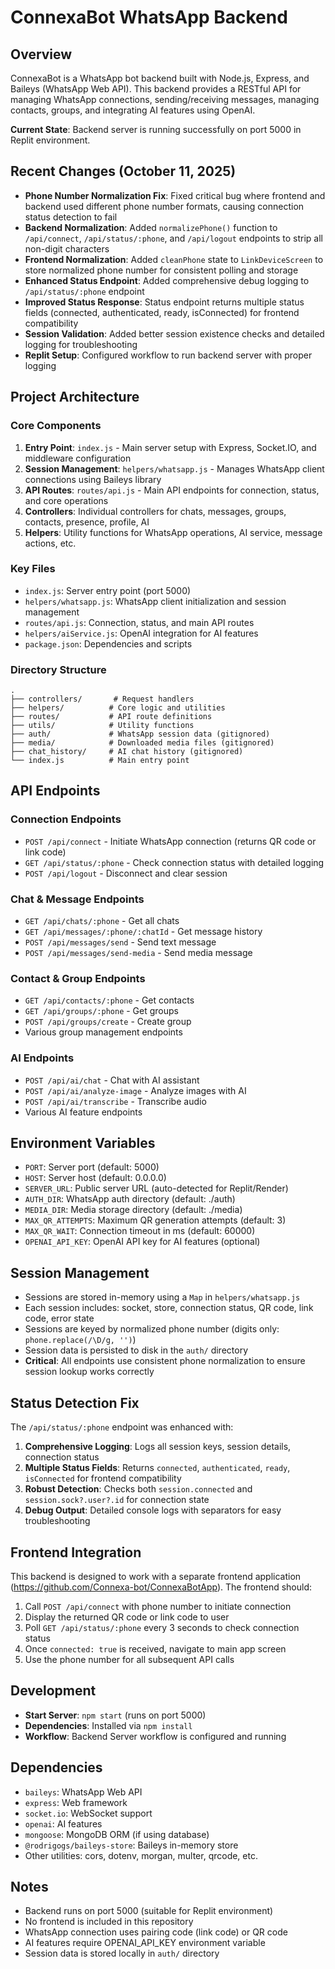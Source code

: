 # ConnexaBot WhatsApp Backend

## Overview
ConnexaBot is a WhatsApp bot backend built with Node.js, Express, and Baileys (WhatsApp Web API). This backend provides a RESTful API for managing WhatsApp connections, sending/receiving messages, managing contacts, groups, and integrating AI features using OpenAI.

**Current State**: Backend server is running successfully on port 5000 in Replit environment.

## Recent Changes (October 11, 2025)
- **Phone Number Normalization Fix**: Fixed critical bug where frontend and backend used different phone number formats, causing connection status detection to fail
- **Backend Normalization**: Added `normalizePhone()` function to `/api/connect`, `/api/status/:phone`, and `/api/logout` endpoints to strip all non-digit characters
- **Frontend Normalization**: Added `cleanPhone` state to `LinkDeviceScreen` to store normalized phone number for consistent polling and storage
- **Enhanced Status Endpoint**: Added comprehensive debug logging to `/api/status/:phone` endpoint
- **Improved Status Response**: Status endpoint returns multiple status fields (connected, authenticated, ready, isConnected) for frontend compatibility
- **Session Validation**: Added better session existence checks and detailed logging for troubleshooting
- **Replit Setup**: Configured workflow to run backend server with proper logging

## Project Architecture

### Core Components
1. **Entry Point**: `index.js` - Main server setup with Express, Socket.IO, and middleware configuration
2. **Session Management**: `helpers/whatsapp.js` - Manages WhatsApp client connections using Baileys library
3. **API Routes**: `routes/api.js` - Main API endpoints for connection, status, and core operations
4. **Controllers**: Individual controllers for chats, messages, groups, contacts, presence, profile, AI
5. **Helpers**: Utility functions for WhatsApp operations, AI service, message actions, etc.

### Key Files
- `index.js`: Server entry point (port 5000)
- `helpers/whatsapp.js`: WhatsApp client initialization and session management
- `routes/api.js`: Connection, status, and main API routes
- `helpers/aiService.js`: OpenAI integration for AI features
- `package.json`: Dependencies and scripts

### Directory Structure
```
.
├── controllers/       # Request handlers
├── helpers/          # Core logic and utilities
├── routes/           # API route definitions
├── utils/            # Utility functions
├── auth/             # WhatsApp session data (gitignored)
├── media/            # Downloaded media files (gitignored)
├── chat_history/     # AI chat history (gitignored)
└── index.js          # Main entry point
```

## API Endpoints

### Connection Endpoints
- `POST /api/connect` - Initiate WhatsApp connection (returns QR code or link code)
- `GET /api/status/:phone` - Check connection status with detailed logging
- `POST /api/logout` - Disconnect and clear session

### Chat & Message Endpoints
- `GET /api/chats/:phone` - Get all chats
- `GET /api/messages/:phone/:chatId` - Get message history
- `POST /api/messages/send` - Send text message
- `POST /api/messages/send-media` - Send media message

### Contact & Group Endpoints
- `GET /api/contacts/:phone` - Get contacts
- `GET /api/groups/:phone` - Get groups
- `POST /api/groups/create` - Create group
- Various group management endpoints

### AI Endpoints
- `POST /api/ai/chat` - Chat with AI assistant
- `POST /api/ai/analyze-image` - Analyze images with AI
- `POST /api/ai/transcribe` - Transcribe audio
- Various AI feature endpoints

## Environment Variables
- `PORT`: Server port (default: 5000)
- `HOST`: Server host (default: 0.0.0.0)
- `SERVER_URL`: Public server URL (auto-detected for Replit/Render)
- `AUTH_DIR`: WhatsApp auth directory (default: ./auth)
- `MEDIA_DIR`: Media storage directory (default: ./media)
- `MAX_QR_ATTEMPTS`: Maximum QR generation attempts (default: 3)
- `MAX_QR_WAIT`: Connection timeout in ms (default: 60000)
- `OPENAI_API_KEY`: OpenAI API key for AI features (optional)

## Session Management
- Sessions are stored in-memory using a `Map` in `helpers/whatsapp.js`
- Each session includes: socket, store, connection status, QR code, link code, error state
- Sessions are keyed by normalized phone number (digits only: `phone.replace(/\D/g, '')`)
- Session data is persisted to disk in the `auth/` directory
- **Critical**: All endpoints use consistent phone normalization to ensure session lookup works correctly

## Status Detection Fix
The `/api/status/:phone` endpoint was enhanced with:
1. **Comprehensive Logging**: Logs all session keys, session details, connection status
2. **Multiple Status Fields**: Returns `connected`, `authenticated`, `ready`, `isConnected` for frontend compatibility
3. **Robust Detection**: Checks both `session.connected` and `session.sock?.user?.id` for connection state
4. **Debug Output**: Detailed console logs with separators for easy troubleshooting

## Frontend Integration
This backend is designed to work with a separate frontend application (https://github.com/Connexa-bot/ConnexaBotApp). The frontend should:
1. Call `POST /api/connect` with phone number to initiate connection
2. Display the returned QR code or link code to user
3. Poll `GET /api/status/:phone` every 3 seconds to check connection status
4. Once `connected: true` is received, navigate to main app screen
5. Use the phone number for all subsequent API calls

## Development
- **Start Server**: `npm start` (runs on port 5000)
- **Dependencies**: Installed via `npm install`
- **Workflow**: Backend Server workflow is configured and running

## Dependencies
- `baileys`: WhatsApp Web API
- `express`: Web framework
- `socket.io`: WebSocket support
- `openai`: AI features
- `mongoose`: MongoDB ORM (if using database)
- `@rodrigogs/baileys-store`: Baileys in-memory store
- Other utilities: cors, dotenv, morgan, multer, qrcode, etc.

## Notes
- Backend runs on port 5000 (suitable for Replit environment)
- No frontend is included in this repository
- WhatsApp connection uses pairing code (link code) or QR code
- AI features require OPENAI_API_KEY environment variable
- Session data is stored locally in `auth/` directory
